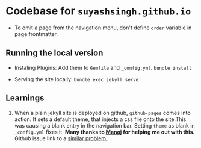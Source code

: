 # Codebase for `suyashsingh.github.io`
+ To omit a page from the navigation menu, don't define `order` variable in page frontmatter.

## Running the local version
+ Instaling Plugins: Add them to `Gemfile` and `_config.yml`.
`bundle install`

+ Serving the site locally:
`bundle exec jekyll serve`

## Learnings
1. When a plain jekyll site is deployed on github, `github-pages` comes into action.
It sets a default theme, that injects a css file onto the site.This was causing
a blank entry in the navigation bar. Setting `theme` as blank in `_config.yml` fixes it.
**Many thanks to [Manoj](https://www.linkedin.com/in/manumani07/) for helping me out with this.**
Github issue link to a [similar problem.](https://github.com/github/pages-gem/issues/482) 

